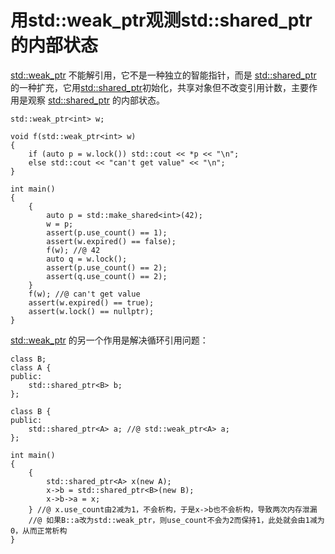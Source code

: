 # 用std::weak_ptr观测std::shared_ptr的内部状态

[std::weak_ptr](https://en.cppreference.com/w/cpp/memory/weak_ptr) 不能解引用，它不是一种独立的智能指针，而是 [std::shared_ptr](https://en.cppreference.com/w/cpp/memory/shared_ptr) 的一种扩充，它用[std::shared_ptr](https://en.cppreference.com/w/cpp/memory/shared_ptr)初始化，共享对象但不改变引用计数，主要作用是观察 [std::shared_ptr](https://en.cppreference.com/w/cpp/memory/shared_ptr) 的内部状态。

```
std::weak_ptr<int> w;

void f(std::weak_ptr<int> w)
{
	if (auto p = w.lock()) std::cout << *p << "\n";
	else std::cout << "can't get value" << "\n";
}

int main()
{
	{
		auto p = std::make_shared<int>(42);
		w = p;
		assert(p.use_count() == 1);
		assert(w.expired() == false);
		f(w); //@ 42
		auto q = w.lock();
		assert(p.use_count() == 2);
		assert(q.use_count() == 2);
	}
	f(w); //@ can't get value
	assert(w.expired() == true);
	assert(w.lock() == nullptr);
}
```

[std::weak_ptr](https://en.cppreference.com/w/cpp/memory/weak_ptr) 的另一个作用是解决循环引用问题：

```
class B;
class A {
public:
	std::shared_ptr<B> b;
};

class B {
public:
	std::shared_ptr<A> a; //@ std::weak_ptr<A> a;
};

int main()
{
	{
		std::shared_ptr<A> x(new A);
		x->b = std::shared_ptr<B>(new B);
		x->b->a = x;
	} //@ x.use_count由2减为1，不会析构，于是x->b也不会析构，导致两次内存泄漏
	//@ 如果B::a改为std::weak_ptr，则use_count不会为2而保持1，此处就会由1减为0，从而正常析构
}
```

